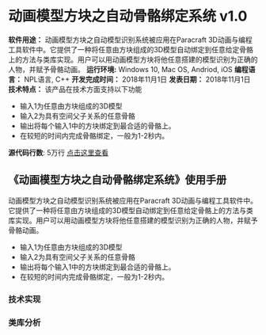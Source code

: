 # 动画模型方块之自动骨骼绑定系统 v1.0

**软件用途：** 动画模型方块之自动模型识别系统被应用在Paracraft 3D动画与编程工具软件中。它提供了一种将任意由方块组成的3D模型自动绑定到任意给定骨骼上的方法与类库实现。用户可以用动画模型方块将他任意搭建的模型识别为正确的人物，并赋予骨骼动画。 
**运行环境:** Windows 10, Mac OS, Andriod, iOS
**编程语言：** NPL语言, C++
**开发完成时间：** 2018年11月1日
**发表日期：** 2018年11月1日
**技术特点：** 该产品在技术方面支持以下功能
- 输入1为任意由方块组成的3D模型
- 输入2为具有空间父子关系的任意骨骼
- 输出将每个输入1中的方块绑定到最合适的骨骼上。 
- 在较短的时间内完成骨骼绑定，一般为1-2秒内。

**源代码行数**: 5万行  [点击这里查看](动画模型方块之自动骨骼绑定系统_code)

## 《动画模型方块之自动骨骼绑定系统》使用手册
动画模型方块之自动模型识别系统被应用在Paracraft 3D动画与编程工具软件中。它提供了一种将任意由方块组成的3D模型自动绑定到任意给定骨骼上的方法与类库实现。用户可以用动画模型方块将他任意搭建的模型识别为正确的人物，并赋予骨骼动画。 

- 输入1为任意由方块组成的3D模型
- 输入2为具有空间父子关系的任意骨骼
- 输出将每个输入1中的方块绑定到最合适的骨骼上。 
- 在较短的时间内完成骨骼绑定，一般为1-2秒内。

### 技术实现

### 类库分析